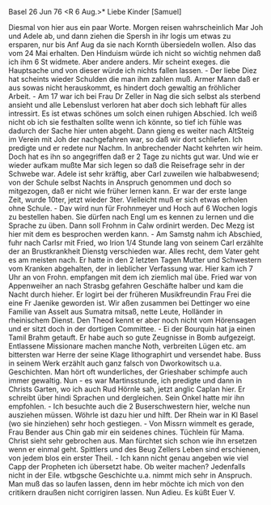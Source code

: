  Basel 26 Jun 76
 <R 6 Aug.>*
Liebe Kinder [Samuel]

Diesmal von hier aus ein paar Worte. Morgen reisen wahrscheinlich Mar Joh und Adele ab, und dann ziehen die Spersh in ihr logis um etwas zu ersparen, nur bis Anf Aug da sie nach Kornth übersiedeln wollen. Also das vom 24 Mai erhalten. Den Hinduism würde ich nicht so wichtig nehmen daß ich ihm 6 St widmete. Aber andere anders. Mir scheint exeges. die Hauptsache und von dieser würde ich nichts fallen lassen. - Der liebe Diez hat scheints wieder Schulden die man ihm zahlen muß. Armer Mann daß er aus sowas nicht herauskommt, es hindert doch gewaltig an fröhlicher Arbeit. - Am 17 war ich bei Frau Dr Zeller in Nag die sich selbst als sterbend ansieht und alle Lebenslust verloren hat aber doch sich lebhaft für alles intressirt. Es ist etwas schönes um solch einen ruhigen Abschied. Ich weiß nicht ob ich sie festhalten sollte wenn ich könnte, so tief ich fühle was dadurch der Sache hier unten abgeht. Dann gieng es weiter nach AltSteig im Verein mit Joh der nachgefahren war, so daß wir dort schliefen. Ich predigte und er redete nur Nachm. In anbrechender Nacht kehrten wir heim. Doch hat es ihn so angegriffen daß er 2 Tage zu nichts gut war. Und wie er wieder aufkam mußte Mar sich legen so daß die Reisefrage sehr in der Schwebe war. Adele ist sehr kräftig, aber Carl zuweilen wie halbabwesend; von der Schule selbst Nachts in Anspruch genommen und doch so mitgezogen, daß er nicht wie früher lernen kann. Er war der erste lange Zeit, wurde 10ter, jetzt wieder 3ter. Vielleicht muß er sich etwas erholen ohne Schule. - Dav wird nun für Frohnmeyer und Hoch auf 6 Wochen logis zu bestellen haben. Sie dürfen nach Engl um es kennen zu lernen und die Sprache zu üben. Dann soll Frohnm in Calw ordinirt werden. Dec Mezg ist hier mit dem es besprochen werden kann. - Am Samstg nahm ich Abschied, fuhr nach Carlsr mit Fried, wo Irion 1/4 Stunde lang von seinem Carl erzählte der an Brustkrankheit Dienstg verschieden war. Alles recht, dem Vater geht es am meisten nach. Er hatte in den 2 letzten Tagen Mutter und Schwestern vom Kranken abgehalten, der in lieblicher Verfassung war. Hier kam ich 7 Uhr an von Frohn. empfangen mit dem ich ziemlich mal übe. Fried war von Appenweiher an nach Strasbg gefahren Geschäfte halber und kam die Nacht durch hieher. Er logirt bei der früheren Musikfreundin Frau Frei die eine Fr Jaenike geworden ist. Wir aßen zusammen bei Dettinger wo eine Familie van Asselt aus Sumatra mitsaß, nette Leute, Holländer in rheinischem Dienst. Den Theod kennt er aber noch nicht vom Hörensagen und er sitzt doch in der dortigen Committee. - Ei der Bourquin hat ja einen Tamil Brahm getauft. Er habe auch so gute Zeugnisse in Bomb aufgezeigt. Entlassene Missionare machen manche Noth, verbreiten Lügen etc. am bittersten war Herre der seine Klage lithographirt und versendet habe. Buss in seinem Werk erzählt auch ganz falsch von Dworkowitsch u.a. Geschichten. Man hört oft wunderliches, der Grieshaber schimpfe auch immer gewaltig. Nun - es war Martinsstunde, ich predigte und dann in Christs Garten, wo ich auch Rud Hörnle sah, jetzt anglic Caplan hier. Er schreibt über hindi Sprachen und dergleichen. Sein Onkel hatte mir ihn empfohlen. - Ich besuchte auch die 2 Buserschwestern hier, welche nun ausziehen müssen. Wöhrle ist dazu hier und hilft. Der Rhein war in Kl Basel (wo sie hinziehen) sehr hoch gestiegen. - Von Missrn wimmelt es gerade, Frau Bender aus Chin gab mir ein seidenes chines. Tüchlein für Mama. Christ sieht sehr gebrochen aus. Man fürchtet sich schon wie ihn ersetzen wenn er einmal geht. Spittlers und des Beug Zellers Leben sind erschienen, von jedem blos ein erster Theil. - Ich kann nicht genau angeben wie viel Capp der Propheten ich übersetzt habe. Ob weiter machen? Jedenfalls nicht in der Eile. wtbgsche Geschichte u.a. nimmt mich sehr in Anspruch. Man muß das so laufen lassen, denn im hebr möchte ich mich von den critikern draußen nicht corrigiren lassen. Nun Adieu.  Es küßt Euer V.
